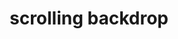 ---
title: 'scrolling backdrop'
redirect_to:
  - 'https://discuss.pencil2d.org/t/scrolling-backdrop/579'
---